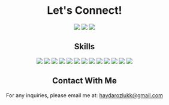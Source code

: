 <h1 align="center">Let's Connect!</h1>

<p align="center">
  <a href="https://www.instagram.com/haydarozlukk"><img src="https://img.shields.io/badge/-Instagram-E4405F?style=for-the-badge&logo=instagram&logoColor=white"/></a>
  <a href="https://linkedin.com/in/haydarozlukk/"><img src="https://img.shields.io/badge/-LinkedIn-blue?style=for-the-badge&logo=linkedin&logoColor=white"/></a>
  <a href="https://x.com/haydarozlukk"><img src="https://img.shields.io/badge/-Twitter-1DA1F2?style=for-the-badge&logo=twitter&logoColor=white"/></a>
</p>

<h2 align="center">Skills</h2>

<p align="center">
  <img src="https://img.shields.io/badge/Java-ED8B00?style=for-the-badge&logo=java&logoColor=white"/>
  <img src="https://img.shields.io/badge/Spring%20Boot-6DB33F?style=for-the-badge&logo=spring-boot&logoColor=white"/>
  <img src="https://img.shields.io/badge/PostgreSQL-336791?style=for-the-badge&logo=postgresql&logoColor=white"/>
  <img src="https://img.shields.io/badge/Docker-2496ED?style=for-the-badge&logo=docker&logoColor=white"/>
  <img src="https://img.shields.io/badge/React-61DAFB?style=for-the-badge&logo=react&logoColor=black"/>
  <img src="https://img.shields.io/badge/Git-F05032?style=for-the-badge&logo=git&logoColor=white"/>
  <img src="https://img.shields.io/badge/Hibernate-59666C?style=for-the-badge&logo=hibernate&logoColor=white"/>
  <img src="https://img.shields.io/badge/WordPress-21759B?style=for-the-badge&logo=wordpress&logoColor=white"/>
  <img src="https://img.shields.io/badge/C%2B%2B-00599C?style=for-the-badge&logo=c%2B%2B&logoColor=white"/>
  <img src="https://img.shields.io/badge/Python-3776AB?style=for-the-badge&logo=python&logoColor=white"/>
  <img src="https://img.shields.io/badge/Adobe%20Photoshop-31A8FF?style=for-the-badge&logo=adobe-photoshop&logoColor=white"/>
  <img src="https://img.shields.io/badge/JavaScript-F7DF1E?style=for-the-badge&logo=javascript&logoColor=black"/>
  <img src="https://img.shields.io/badge/Pandas-150458?style=for-the-badge&logo=pandas&logoColor=white"/>
</p>

<h2 align="center">Contact With Me</h2>

<p align="center">For any inquiries, please email me at: <a href="mailto:haydarozlukk@gmail.com">haydarozlukk@gmail.com</a></p>
